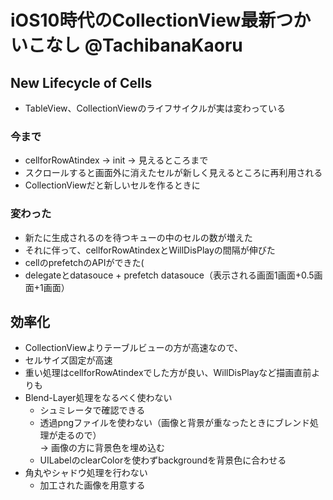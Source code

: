 # iOS10時代のCollectionView最新つかいこなし @TachibanaKaoru

## New Lifecycle of Cells
* TableView、CollectionViewのライフサイクルが実は変わっている

### 今まで
* cellforRowAtindex -> init -> 見えるところまで
* スクロールすると画面外に消えたセルが新しく見えるところに再利用される
* CollectionViewだと新しいセルを作るときに
### 変わった
* 新たに生成されるのを待つキューの中のセルの数が増えた
* それに伴って、cellforRowAtindexとWillDisPlayの間隔が伸びた
* cellのprefetchのAPIができた(
* delegateとdatasouce + prefetch datasouce（表示される画面1画面+0.5画面+1画面）

## 効率化
* CollectionViewよりテーブルビューの方が高速なので、
* セルサイズ固定が高速
* 重い処理はcellforRowAtindexでした方が良い、WillDisPlayなど描画直前よりも
* Blend-Layer処理をなるべく使わない
  * シュミレータで確認できる
  * 透過pngファイルを使わない（画像と背景が重なったときにブレンド処理が走るので）  
    -> 画像の方に背景色を埋め込む
  * UILabelのclearColorを使わずbackgroundを背景色に合わせる
* 角丸やシャドウ処理を行わない
  * 加工された画像を用意する
